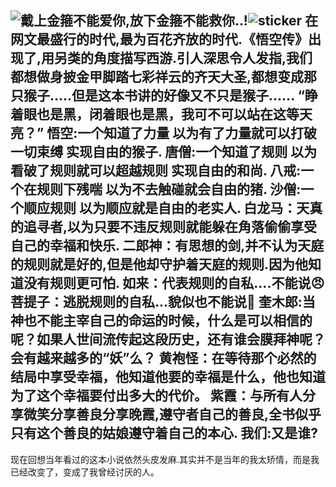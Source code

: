 ![戴上金箍不能爱你,放下金箍不能救你..!](https://pic.svip888.eu.org/悟空传.webp)![sticker](aru/59)
在网文最盛行的时代,最为百花齐放的时代.《悟空传》出现了,用另类的角度描写西游.引人深思令人发指,我们都想做身披金甲脚踏七彩祥云的齐天大圣,都想变成那只猴子.....但是这本书讲的好像又不只是猴子......
“睁着眼也是黑，闭着眼也是黑，我可不可以站在这等天亮？”
悟空:一个知道了力量 以为有了力量就可以打破一切束缚 实现自由的猴子.
唐僧:一个知道了规则 以为看破了规则就可以超越规则 实现自由的和尚.
八戒:一个在规则下残喘 以为不去触碰就会自由的猪.
沙僧:一个顺应规则 以为顺应就是自由的老实人.
白龙马：天真的追寻者,以为只要不违反规则就能躲在角落偷偷享受自己的幸福和快乐.
二郎神：有思想的剑,并不认为天庭的规则就是好的,但是他却守护着天庭的规则.因为他知道没有规则更可怕.
如来：代表规则的自私....不能说😠
菩提子：逃脱规则的自私...貌似也不能说🙊
奎木郎:当神也不能主宰自己的命运的时候，什么是可以相信的呢？如果人世间流传起这段历史，还有谁会膜拜神呢？会有越来越多的“妖”么？
黄袍怪：在等待那个必然的结局中享受幸福，他知道他要的幸福是什么，他也知道为了这个幸福要付出多大的代价。
紫霞：与所有人分享微笑分享善良分享晚霞,遵守者自己的善良,全书似乎只有这个善良的姑娘遵守着自己的本心.
我们:又是谁?
------------------
现在回想当年看过的这本小说依然头皮发麻.其实并不是当年的我太矫情，而是我已经改变了，变成了我曾经讨厌的人。